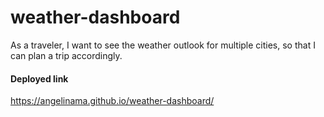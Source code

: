 # weather-dashboard
As a traveler, I want to see the weather outlook for multiple cities, so that I can plan a trip accordingly.

#### Deployed link
https://angelinama.github.io/weather-dashboard/
